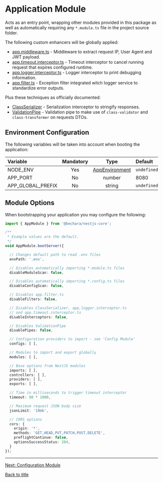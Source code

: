 # Application Module

Acts as an entry point, wrapping other modules provided in this package as well as automatically requiring any `*.module.ts` file in the project source folder.

The following custom enhancers will be globally applied:

* [app.middleware.ts](source/app/app.middleware.ts) - Middleware to extract request IP, User Agent and JWT payload.
* [app.timeout.interceptor.ts](source/app/app.interceptor/app.timeout.interceptor.ts) - Timeout interceptor to cancel running request that expires configured runtime.
* [app.logger.interceptor.ts](source/app/app.interceptor/app.logger.interceptor.ts) - Logger interceptor to print debugging information.
* [app.filter.ts](source/app/app.filter.ts) - Exception filter integrated witch logger service to standardize error outputs.

Plus these techniques as officially documented:

* [ClassSerializer](https://docs.nestjs.com/techniques/serialization#serialization) - Serialization interceptor to stringify responses.
* [ValidationPipe](https://docs.nestjs.com/techniques/validation#validation) - Validation pipe to make use of `class-validator` and `class-transformer` on requests DTOs.

## Environment Configuration

The following variables will be taken into account when booting the application:

Variable | Mandatory | Type | Default
:--- | :---: | :---: | :---
NODE_ENV | Yes | [AppEnvironment](source/app/app.enum/app.environment.ts) | `undefined`
APP_PORT | No | number | 8080
APP_GLOBAL_PREFIX | No | string | `undefined`


## Module Options

When bootstrapping your application you may configure the following:

```ts
import { AppModule } from '@bechara/nestjs-core';

/**
 * Example values are the default.
 */
void AppModule.bootServer({

  // Changes default path to read .env files
  envPath: '.env',

  // Disables automatically importing *.module.ts files
  disableModuleScan: false,

  // Disables automatically importing *.config.ts files
  disableConfigScan: false,

  // Disables app.filter.ts
  disableFilters: false,

  // Disables ClassSerializer, app,logger.interceptor.ts
  // and app.timeout.interceptor.ts
  disableInterceptors: false,

  // Disables ValidationPipe
  disablePipes: false,

  // Configuration providers to import - see 'Config Module'
  configs: [ ],

  // Modules to import and export globally
  modules: [ ],

  // Base options from NestJS modules
  imports: [ ],
  controllers: [ ],
  providers: [ ],
  exports: [ ],

  // Time in milliseconds to trigger timeout interceptor
  timeout: 90 * 1000,

  // Maximum request JSON body size
  jsonLimit: '10mb',

  // CORS options
  cors: {
    origin: '*',
    methods: 'GET,HEAD,PUT,PATCH,POST,DELETE',
    preflightContinue: false,
    optionsSuccessStatus: 204,
  }
});
```

---

[Next: Configuration Module](config.module.md)

[Back to title](../README.md)
